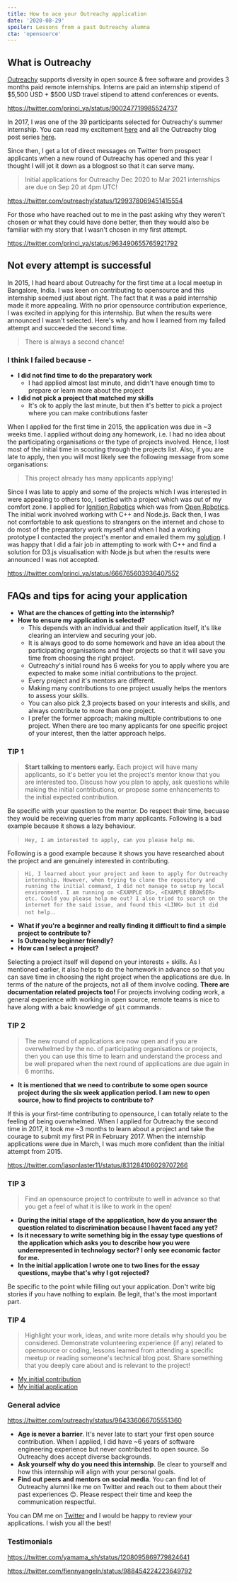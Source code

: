 ```yaml
---
title: How to ace your Outreachy application
date: '2020-08-29'
spoiler: Lessons from a past Outreachy alumna
cta: 'opensource'
---
```


## What is Outreachy

[Outreachy](https://www.outreachy.org/apply/) supports diversity in open source & free software and provides 3 months paid remote internships. Interns are paid an internship stipend of $5,500 USD + $500 USD travel stipend to attend conferences or events.

https://twitter.com/princi_ya/status/900247719985524737

In 2017, I was one of the 39 participants selected for Outreachy's summer internship. You can read my excitement [here](https://princiya777.wordpress.com/2017/05/05/outreachy-suspense-unfolds/) and all the Outreachy blog post series [here](https://princiya777.wordpress.com/category/outreachy/).

Since then, I get a lot of direct messages on Twitter from prospect applicants when a new round of Outreachy has opened and this year I thought I will jot it down as a blogpost so that it can serve many.

> Initial applications for Outreachy Dec 2020 to Mar 2021 internships are due on Sep 20 at 4pm UTC!

https://twitter.com/outreachy/status/1299378069451415554

For those who have reached out to me in the past asking why they weren't chosen or what they could have done better, then they would also be familiar with my story that I wasn't chosen in my first attempt.

https://twitter.com/princi_ya/status/963490655765921792

## Not every attempt is successful

In 2015, I had heard about Outreachy for the first time at a local meetup in Bangalore, India. I was keen on contributing to opensource and this internship seemed just about right. The fact that it was a paid internship made it more appealing. With no prior opensource contribution experience, I was excited in applying for this internship. But when the results were announced I wasn't selected. Here's why and how I learned from my failed attempt and succeeded the second time.

> There is always a second chance!

### I think I failed because -

- **I did not find time to do the preparatory work**
  - I had applied almost last minute, and didn't have enough time to prepare or learn more about the project
- **I did not pick a project that matched my skills**
  - It's ok to apply the last minute, but then it's better to pick a project where you can make contributions faster

When I applied for the first time in 2015, the application was due in ~3 weeks time. I applied without doing any homework, i.e. I had no idea about the participating organisations or the type of projects involved. Hence, I lost most of the initial time in scouting through the projects list. Also, if you are late to apply, then you will most likely see the following message from some organisations:

> This project already has many applicants applying!

Since I was late to apply and some of the projects which I was interested in were appealing to others too, I settled with a project which was out of my comfort zone. I applied for [Ignition Robotics](https://ignitionrobotics.org/home) which was from [Open Robotics](https://www.openrobotics.org/). The initial work involved working with C++ and Node.js. Back then, I was not comfortable to ask questions to strangers on the internet and chose to do most of the preparatory work myself and when I had a working prototype I contacted the project's mentor and emailed them my [solution](https://github.com/princiya/Ign3DViz). I was happy that I did a fair job in attempting to work with C++ and find a solution for D3.js visualisation with Node.js but when the results were announced I was not accepted.

https://twitter.com/princi_ya/status/666765603936407552

## FAQs and tips for acing your application

- **What are the chances of getting into the internship?**
- **How to ensure my application is selected?**
  - This depends with an individual and their application itself, it's like clearing an interview and securing your job.
  - It is always good to do some homework and have an idea about the participating organisations and their projects so that it will save you time from choosing the right project.
  - Outreachy's initial round has 6 weeks for you to apply where you are expected to make some initial contributions to the project.
  - Every project and it's mentors are different.
  - Making many contributions to one project usually helps the mentors to assess your skills.
  - You can also pick 2,3 projects based on your interests and skills, and always contribute to more than one project.
  - I prefer the former approach; making multiple contributions to one project. When there are too many applicants for one specific project of your interest, then the latter approach helps.

### TIP 1

> **Start talking to mentors early.** Each project will have many applicants, so it's better you let the project's mentor know that you are interested too. Discuss how you plan to apply, ask questions while making the initial contributions, or propose some enhancements to the initial expected contribution.

Be specific with your question to the mentor. Do respect their time, becuase they would be receiving queries from many applicants. Following is a bad example because it shows a lazy behaviour.

> `Hey, I am interested to apply, can you please help me`.

Following is a good example because it shows you have researched about the project and are genuinely interested in contributing.

> `Hi, I learned about your project and keen to apply for Outreachy internship. However, when trying to clone the repository and running the initial command, I did not manage to setup my local environment. I am running on <EXAMPLE OS>, <EXAMPLE BROWSER> etc. Could you please help me out? I also tried to search on the internet for the said issue, and found this <LINK> but it did not help.`.

- **What if you're a beginner and really finding it difficult to find a simple project to contribute to?**
- **Is Outreachy beginner friendly?**
- **How can I select a project?**

Selecting a project itself will depend on your interests + skills. As I mentioned earlier, it also helps to do the homework in advance so that you can save time in choosing the right project when the applications are due. In terms of the nature of the projects, not all of them involve coding. **There are documentation related projects too!** For projects involving coding work, a general experience with working in open source, remote teams is nice to have along with a baic knowledge of `git` commands.

### TIP 2

> The new round of applications are now open and if you are overwhelmed by the no. of participating organisations or projects, then you can use this time to learn and understand the process and be well prepared when the next round of applications are due again in 6 months.

- **It is mentioned that we need to contribute to some open source project during the six week application period. I am new to open source, how to find projects to contribute to?**

If this is your first-time contributing to opensource, I can totally relate to the feeling of being overwhelmed. When I applied for Outreachy the second time in 2017, it took me ~3 months to learn about a project and take the courage to submit my first PR in February 2017. When the internship applications were due in March, I was much more confident than the initial attempt from 2015.

https://twitter.com/jasonlaster11/status/831284106029707266

### TIP 3

> Find an opensource project to contribute to well in advance so that you get a feel of what it is like to work in the open!

- **During the initial stage of the appplication, how do you answer the question related to discrimination because I havent faced any yet?**
- **Is it necessary to write something big in the essay type questions of the application which asks you to describe how you were underrepresented in technology sector? I only see economic factor for me.**
- **In the initial application I wrote one to two lines for the essay questions, maybe that's why I got rejected?**

Be specific to the point while filling out your application. Don't write big stories if you have nothing to explain. Be legit, that's the most important part. 

### TIP 4

> Highlight your work, ideas, and write more details why should you be considered. Demonstrate volunteering experience (if any) related to opensource or coding, lessons learned from attending a specific meetup or reading someone's technical blog post. Share something that you deeply care about and is relevant to the project!

- [My initial contribution](https://github.com/princiya/log-network-requests)
- [My initial application](https://docs.google.com/document/d/15rb9HB8yYu52WIyjtLJ0HGrKyum2L36Ujh-pS_H39MA/edit?usp=sharing)

### General advice

https://twitter.com/outreachy/status/964336066705551360

- **Age is never a barrier**. It's never late to start your first open source contribution. When I applied, I did have ~6 years of software engineering experience but never contributed to open source. So Outreachy does accept diverse backgrounds.
- **Ask yourself why do you need this internship**. Be clear to yourself and how this internship will align with your personal goals.
- **Find out peers and mentors on social media**. You can find lot of Outreachy alumni like me on Twitter and reach out to them about their past experiences 😊. Please respect their time and keep the communication respectful.

You can DM me on [Twitter](https://twitter.com/princi_ya) and I would be happy to review your applications. I wish you all the best!

### Testimonials

https://twitter.com/yamama_sh/status/1208095869779824641

https://twitter.com/fiennyangeln/status/988454224223649792